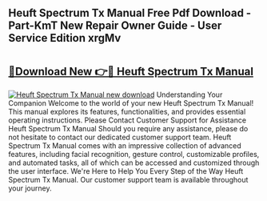 ## Heuft Spectrum Tx Manual Free Pdf Download - Part-KmT New Repair Owner Guide - User Service Edition xrgMv

# <h2><a href="http://bc15748.oget.top/?id=Heuft+Spectrum+Tx+Manual">🔗Download New 👉🔴 Heuft Spectrum Tx Manual</a></h2>

[![Heuft Spectrum Tx Manual new download](https://i.imgur.com/5g1atiW.png)](http://bc15748.oget.top/?id=Heuft+Spectrum+Tx+Manual)
Understanding Your Companion Welcome to the world of your new Heuft Spectrum Tx Manual! This manual explores its features, functionalities, and provides essential operating instructions. Please Contact Customer Support for Assistance Heuft Spectrum Tx Manual Should you require any assistance, please do not hesitate to contact our dedicated customer support team. Heuft Spectrum Tx Manual comes with an impressive collection of advanced features, including facial recognition, gesture control, customizable profiles, and automated tasks, all of which can be accessed and customized through the user interface. We're Here to Help You Every Step of the Way Heuft Spectrum Tx Manual. Our customer support team is available throughout your journey.
